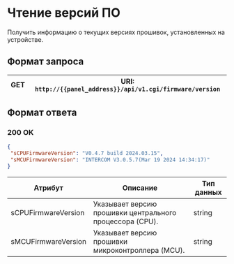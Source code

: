 # Чтение версий ПО

Получить информацию о текущих версиях прошивок, установленных на устройстве.

## Формат запроса


| <format style="" color="Blue"> GET </format> | URI: `http://{{panel_address}}/api/v1.cgi/firmware/version` |
|:--------------------------------------------:|-------------------------------------------------------------|

## Формат ответа

### <format style="" color="LawnGreen">200 OK</format> 

<tabs>
<tab title="JSON">

```JSON
{
 "sCPUFirmwareVersion": "V0.4.7 build 2024.03.15",
 "sMCUFirmwareVersion": "INTERCOM V3.0.5.7(Mar 19 2024 14:34:17)"
}

```
</tab>
</tabs>

| Атрибут             | Описание                                                 | Тип данных |
|---------------------|----------------------------------------------------------|------------|
| sCPUFirmwareVersion | Указывает версию прошивки центрального процессора (CPU). | string     |
| sMCUFirmwareVersion | Указывает версию прошивки микроконтроллера (MCU).        | string     |
